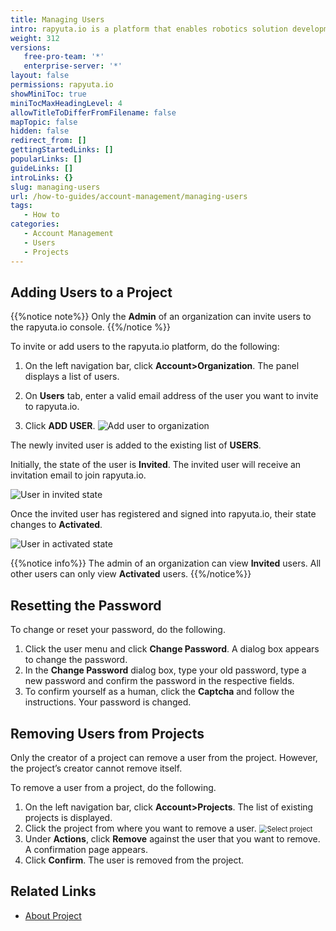 ```yaml
---
title: Managing Users
intro: rapyuta.io is a platform that enables robotics solution development by providing the necessary software infrastructure and facilitating the interaction between multiple stakeholders who contribute to the solution development.
weight: 312
versions:
   free-pro-team: '*'
   enterprise-server: '*'
layout: false
permissions: rapyuta.io
showMiniToc: true
miniTocMaxHeadingLevel: 4
allowTitleToDifferFromFilename: false
mapTopic: false
hidden: false
redirect_from: []
gettingStartedLinks: []
popularLinks: []
guideLinks: []
introLinks: {}
slug: managing-users
url: /how-to-guides/account-management/managing-users
tags:
   - How to
categories:
   - Account Management
   - Users
   - Projects
---
```





## Adding Users to a Project

{{%notice note%}}
 Only the  **Admin** of an organization can invite users to the rapyuta.io console.
{{%/notice %}}

To invite or add users to the rapyuta.io platform, do the following:

1. On the left navigation bar, click **Account>Organization**. The panel displays a list of users.

2. On **Users** tab, enter a valid email address of the user you want to invite to rapyuta.io.

3. Click **ADD USER**.
<img src="/images/getting-started/organization/add-usr-org.png?classes=border,shadow&width=50pc" alt="Add user to organization" style="zoom:100%;" ></img>

The newly invited user is added to the existing list of **USERS**.

Initially, the state of the user is **Invited**. 
The invited user will receive an invitation email to join rapyuta.io.

<img src="/images/getting-started/organization/user-is-invited.png?classes=border,shadow&width=50pc" alt="User in invited state" style="zoom:100%;" />

Once the invited user has registered and signed into rapyuta.io, their state
changes to **Activated**.

<img src="/images/getting-started/organization/invited-user-signs-in.png?classes=border,shadow&width=50pc" alt="User in activated state" style="zoom:100%;" />

{{%notice info%}}
 The admin of an organization can view **Invited** users. All other users can only view **Activated** users.
{{%/notice%}}

## Resetting the Password 

To change or reset your password, do the following.

1. Click the user menu and click **Change Password**. A dialog box appears to change the password.
2. In the **Change Password** dialog box, type your old password, type a new password and confirm the password in the respective fields.
3. To confirm yourself as a human, click the **Captcha** and follow the instructions.
   Your password is changed.


## Removing Users from Projects

Only the creator of a project can remove a user from the project. However, the project’s creator cannot remove itself.

To remove a user from a project, do the following.

1. On the left navigation bar, click **Account>Projects**. The list of existing projects is displayed.
2. Click the project from where you want to remove a user.
   <img src="/images/getting-started/organization/project/select-proj.png?classes=border,shadow&width=50pc" alt="Select project" style="zoom:80%;" />
3. Under **Actions**, click **Remove** against the user that you want to remove. A confirmation page appears.
4. Click **Confirm**. The user is removed from the project.

## Related Links

* [About Project](/1_understanding-rio/12_core-concepts/#projects)

